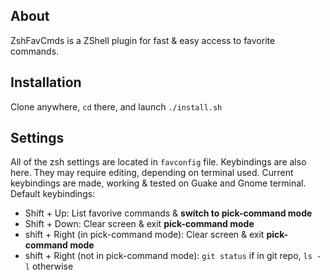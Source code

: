 ## About
ZshFavCmds is a ZShell plugin for fast & easy access to favorite commands.

## Installation
Clone anywhere, `cd` there, and launch `./install.sh`

## Settings
All of the zsh settings are located in `favconfig` file.
Keybindings are also here. They may require editing, depending on terminal used.
Current keybindings are made, working & tested on Guake and Gnome terminal.
Default keybindings:
* Shift + Up: List favorive commands & __switch to pick-command mode__
* Shift + Down: Clear screen & exit __pick-command mode__
* shift + Right (in pick-command mode): Clear screen & exit __pick-command mode__
* shift + Right (not in pick-command mode): `git status` if in git repo, `ls -l` otherwise
